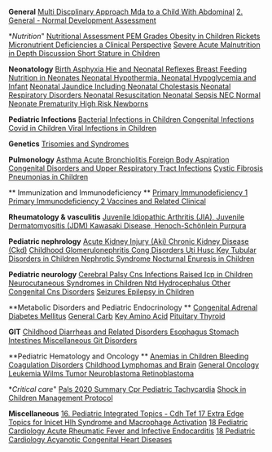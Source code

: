 **General**
[Multi Discplinary Approach Mda to a Child With Abdominal](https://t.me/ArchiveAnyFileBot?start=8002381526367830)
[2. General - Normal Development Assessment](https://t.me/ArchiveAnyFileBot?start=1227948101335687)

**Nutrition*"
[Nutritional Assessment PEM Grades ](https://t.me/ArchiveAnyFileBot?start=7749392896471569)
[Obesity in Children ](https://t.me/ArchiveAnyFileBot?start=0777885902314558)
[Rickets Micronutrient Deficiencies a Clinical Perspective](https://t.me/ArchiveAnyFileBot?start=1018963946198220)
[Severe Acute Malnutrition in Depth Discussion ](https://t.me/ArchiveAnyFileBot?start=8266259597280963)
[Short Stature in Children ](https://t.me/ArchiveAnyFileBot?start=1220190744659655)

**Neonatology**
[Birth Asphyxia Hie and Neonatal Reflexes ](https://t.me/ArchiveAnyFileBot?start=7532723775899469)
[Breast Feeding Nutrition in Neonates ](https://t.me/ArchiveAnyFileBot?start=3112472448543987)
[Neonatal Hypothermia, Neonatal Hypoglycemia and Infant](https://t.me/ArchiveAnyFileBot?start=0782364557199135)
[Neonatal Jaundice Including Neonatal Cholestasis ](https://t.me/ArchiveAnyFileBot?start=5006729956236777)
[Neonatal Respiratory Disorders ](https://t.me/ArchiveAnyFileBot?start=1430560928167178)
[Neonatal Resuscitation ](https://t.me/ArchiveAnyFileBot?start=8665397663670306)
[Neonatal Sepsis NEC ](https://t.me/ArchiveAnyFileBot?start=2822034456420897)
[Normal Neonate Prematurity High Risk Newborns ](https://t.me/ArchiveAnyFileBot?start=1202825948753606)

**Pediatric Infections**
[Bacterial Infections in Children ](https://t.me/ArchiveAnyFileBot?start=5242160515184847)
[Congenital Infections ](https://t.me/ArchiveAnyFileBot?start=4832582955034560)
[Covid in Children ](https://t.me/ArchiveAnyFileBot?start=7654694074906929)
[Viral Infections in Children ](https://t.me/ArchiveAnyFileBot?start=9711900347821323)

**Genetics**
[Trisomies and Syndromes ](https://t.me/ArchiveAnyFileBot?start=5384645136643873)

**Pulmonology**
[Asthma Acute Bronchiolitis Foreign Body Aspiration](https://t.me/ArchiveAnyFileBot?start=6136991591897925)
[Congenital Disorders and Upper Respiratory Tract Infections](https://t.me/ArchiveAnyFileBot?start=7468691505728900)
[Cystic Fibrosis ](https://t.me/ArchiveAnyFileBot?start=6855279350965181)
[Pneumonias in Children ](https://t.me/ArchiveAnyFileBot?start=4774206215521660)

** Immunization and Immunodeficiency **
[Primary Immunodeficiency 1 ](https://t.me/ArchiveAnyFileBot?start=1303031921366567)
[Primary Immunodeficiency 2 ](https://t.me/ArchiveAnyFileBot?start=0691393634216459)
[Vaccines and Related Clinical](https://t.me/ArchiveAnyFileBot?start=7605946044819112)

**Rheumatology & vasculitis**
[Juvenile ldiopathic Arthritis (JIA), Juvenile Dermatomyositis (JDM) ](https://t.me/ArchiveAnyFileBot?start=6194327063833850)
[Kawasaki Disease, Henoch-Schönlein Purpura ](https://t.me/ArchiveAnyFileBot?start=9076261508522675)

**Pediatric nephrology**
[Acute Kidney Injury (Aki) Chronic Kidney Disease (Ckd)](https://t.me/ArchiveAnyFileBot?start=5660282777364248)
[Childhood Glomerulonephritis ](https://t.me/ArchiveAnyFileBot?start=3433405879650143)
[Cong Disorders Uti Husc ](https://t.me/ArchiveAnyFileBot?start=6641897756005419)
[Key Tubular Disorders in Children ](https://t.me/ArchiveAnyFileBot?start=2391910647337873)
[Nephrotic Syndrome ](https://t.me/ArchiveAnyFileBot?start=0296710093649541)
[Nocturnal Enuresis in Children ](https://t.me/ArchiveAnyFileBot?start=4152759428451268)

**Pediatric neurology**
[Cerebral Palsy ](https://t.me/ArchiveAnyFileBot?start=8764472065302688)
[Cns Infections Raised Icp in Children ](https://t.me/ArchiveAnyFileBot?start=1222543450795685)
[Neurocutaneous Syndromes in Children ](https://t.me/ArchiveAnyFileBot?start=8416929602817915)
[Ntd Hydrocephalus Other Congenital Cns Disorders](https://t.me/ArchiveAnyFileBot?start=9604763657706644)
[Seizures Epilepsy in Children ](https://t.me/ArchiveAnyFileBot?start=6644483895478504)

**Metabolic Disorders and Pediatric Endocrinology **
[Congenital Adrenal](https://t.me/ArchiveAnyFileBot?start=7296440072387286)
[Diabetes Mellitus](https://t.me/ArchiveAnyFileBot?start=4394934698871200)
[General Carb](https://t.me/ArchiveAnyFileBot?start=7164666840756067)
[Key Amino Acid](https://t.me/ArchiveAnyFileBot?start=5452889077584011)
[Pituitary Thyroid](https://t.me/ArchiveAnyFileBot?start=9964859238240507)

**GIT**
[Childhood Diarrheas and Related Disorders ](https://t.me/ArchiveAnyFileBot?start=3288986994013080)
[Esophagus Stomach Intestines ](https://t.me/ArchiveAnyFileBot?start=7900250117448854)
[Miscellaneous Git Disorders ](https://t.me/ArchiveAnyFileBot?start=8235358629356969)

**Pediatric Hematology and Oncology **
[Anemias in Children ](https://t.me/ArchiveAnyFileBot?start=5219200645218729)
[Bleeding Coagulation Disorders](https://t.me/ArchiveAnyFileBot?start=9786314733650496)
[Childhood Lymphomas and Brain](https://t.me/ArchiveAnyFileBot?start=9492089726775549)
[General Oncology Leukemia ](https://t.me/ArchiveAnyFileBot?start=4522021006005665)
[Wilms Tumor Neuroblastoma Retinoblastoma](https://t.me/ArchiveAnyFileBot?start=9024293219954862)

**Critical care*"
[Pals 2020 Summary Cpr Pediatric Tachycardia](https://t.me/ArchiveAnyFileBot?start=9105245775318960)
[Shock in Children Management Protocol ](https://t.me/ArchiveAnyFileBot?start=6774697661778767)

**Miscellaneous**
[16. Pediatric Integrated Topics - Cdh Tef ](https://t.me/ArchiveAnyFileBot?start=1661417592863887)
[17 Extra Edge Topics for Inicet Hlh Syndrome and Macrophage Activation](https://t.me/ArchiveAnyFileBot?start=3164681980749802)
[18 Pediatric Cardiology Acute Rheumatic Fever and Infective Endocarditis](https://t.me/ArchiveAnyFileBot?start=2261269246285315)
[18 Pediatric Cardiology Acyanotic Congenital Heart Diseases ](https://t.me/ArchiveAnyFileBot?start=3057881612020244)
